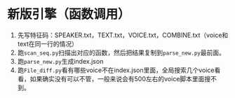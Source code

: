# 新版引擎（函数调用）
1. 先写特征码：SPEAKER.txt，TEXT.txt，VOICE.txt，COMBINE.txt（voice和text在同一行的情况）
2. 跑`scan_seq.py`扫描出对应的函数，然后把结果复制到`parse_new.py`最前面。
3. 跑`parse_new.py`生成index.json
4. 跑`File_diff.py`看有哪些voice不在index.json里面，全局搜索几个voice看看，如果确实没有可以不管，一般来说会有500左右的voice脚本里面搜不到。